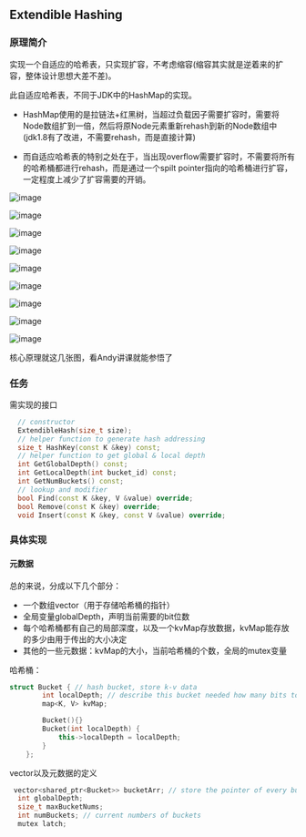 ## Extendible Hashing

### 原理简介

实现一个自适应的哈希表，只实现扩容，不考虑缩容(缩容其实就是逆着来的扩容，整体设计思想大差不差)。

此自适应哈希表，不同于JDK中的HashMap的实现。

- HashMap使用的是拉链法+红黑树，当超过负载因子需要扩容时，需要将Node数组扩到一倍，然后将原Node元素重新rehash到新的Node数组中(jdk1.8有了改进，不需要rehash，而是直接计算)

- 而自适应哈希表的特别之处在于，当出现overflow需要扩容时，不需要将所有的哈希桶都进行rehash，而是通过一个spilt pointer指向的哈希桶进行扩容，一定程度上减少了扩容需要的开销。

![image](https://tva4.sinaimg.cn/large/0085EwgIgy1gvfz109p69j60qg0epjuw02.jpg)

![image](https://tva1.sinaimg.cn/large/0085EwgIgy1gvfz1imxgsj60qe0ertcw02.jpg)

![image](https://tva2.sinaimg.cn/large/0085EwgIgy1gvfz1vobqcj60qd0esdk202.jpg)

![image](https://tva3.sinaimg.cn/large/0085EwgIgy1gvfz25nw7dj60qh0evdki02.jpg)

![image](https://tvax1.sinaimg.cn/large/0085EwgIgy1gvfz2fmpsij60qa0ev43g02.jpg)

![image](https://tva3.sinaimg.cn/large/0085EwgIgy1gvfz2r749hj60qe0eo0xz02.jpg)

![image](https://tva2.sinaimg.cn/large/0085EwgIgy1gvfz33rjxej60qb0ewq8e02.jpg)

![image](https://tvax1.sinaimg.cn/large/0085EwgIgy1gvfz3bxljuj60qc0ex44r02.jpg)

![image](https://tva2.sinaimg.cn/large/0085EwgIgy1gvfz3kl47aj60qe0esgry02.jpg)

核心原理就这几张图，看Andy讲课就能参悟了

### 任务

需实现的接口

```cpp
  // constructor
  ExtendibleHash(size_t size);
  // helper function to generate hash addressing
  size_t HashKey(const K &key) const;
  // helper function to get global & local depth
  int GetGlobalDepth() const;
  int GetLocalDepth(int bucket_id) const;
  int GetNumBuckets() const;
  // lookup and modifier
  bool Find(const K &key, V &value) override;
  bool Remove(const K &key) override;
  void Insert(const K &key, const V &value) override;
```

### 具体实现

#### 元数据

总的来说，分成以下几个部分：

- 一个数组vector（用于存储哈希桶的指针）
- 全局变量globalDepth，声明当前需要的bit位数
- 每个哈希桶都有自己的局部深度，以及一个kvMap存放数据，kvMap能存放的多少由用于传出的大小决定
- 其他的一些元数据：kvMap的大小，当前哈希桶的个数，全局的mutex变量

哈希桶：

```c++
struct Bucket { // hash bucket, store k-v data
        int localDepth; // describe this bucket needed how many bits to locate
        map<K, V> kvMap;

        Bucket(){}
        Bucket(int localDepth) {
            this->localDepth = localDepth;
        }
    };
```

vector以及元数据的定义

```cpp
 vector<shared_ptr<Bucket>> bucketArr; // store the pointer of every bucket
  int globalDepth;
  size_t maxBucketNums;
  int numBuckets; // current numbers of buckets
  mutex latch;
```

